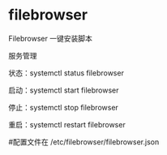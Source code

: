 # filebrowser
Filebrowser 一键安装脚本

服务管理

状态：systemctl status filebrowser


启动：systemctl start filebrowser


停止：systemctl stop filebrowser


重启：systemctl restart filebrowser



#配置文件在
/etc/filebrowser/filebrowser.json
